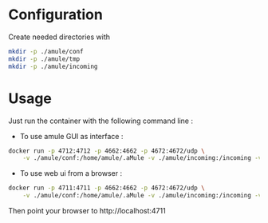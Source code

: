 # Configuration

Create needed directories with

```sh
mkdir -p ./amule/conf
mkdir -p ./amule/tmp
mkdir -p ./amule/incoming
```

# Usage

Just run the container with the following command line :

- To use amule GUI as interface :

```sh
docker run -p 4712:4712 -p 4662:4662 -p 4672:4672/udp \
    -v ./amule/conf:/home/amule/.aMule -v ./amule/incoming:/incoming -v ./amule/tmp:/temp tchabaud/amule
```

- To use web ui from a browser :

```sh
docker run -p 4711:4711 -p 4662:4662 -p 4672:4672/udp \
    -v ./amule/conf:/home/amule/.aMule -v ./amule/incoming:/incoming -v ./amule/tmp:/temp tchabaud/amule
```

Then point your browser to http://localhost:4711
